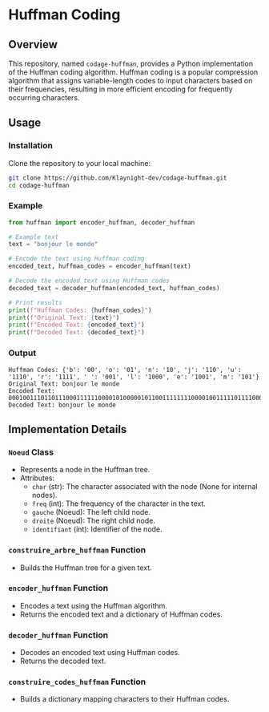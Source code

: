 # Huffman Coding

## Overview
This repository, named `codage-huffman`, provides a Python implementation of the Huffman coding algorithm. Huffman coding is a popular compression algorithm that assigns variable-length codes to input characters based on their frequencies, resulting in more efficient encoding for frequently occurring characters.

## Usage

### Installation
Clone the repository to your local machine:
```bash
git clone https://github.com/Klaynight-dev/codage-huffman.git
cd codage-huffman
```

### Example
```python
from huffman import encoder_huffman, decoder_huffman

# Example text
text = "bonjour le monde"

# Encode the text using Huffman coding
encoded_text, huffman_codes = encoder_huffman(text)

# Decode the encoded text using Huffman codes
decoded_text = decoder_huffman(encoded_text, huffman_codes)

# Print results
print(f"Huffman Codes: {huffman_codes}")
print(f"Original Text: {text}")
print(f"Encoded Text: {encoded_text}")
print(f"Decoded Text: {decoded_text}")
```

### Output
```
Huffman Codes: {'b': '00', 'o': '01', 'n': '10', 'j': '110', 'u': '1110', 'r': '1111', ' ': '001', 'l': '1000', 'e': '1001', 'm': '101'}
Original Text: bonjour le monde
Encoded Text: 0001001110110111000111111000010100000101100111111110000100111110111100001111101000101101111001101011011100111000
Decoded Text: bonjour le monde
```

## Implementation Details

### `Noeud` Class
- Represents a node in the Huffman tree.
- Attributes:
  - `char` (str): The character associated with the node (None for internal nodes).
  - `freq` (int): The frequency of the character in the text.
  - `gauche` (Noeud): The left child node.
  - `droite` (Noeud): The right child node.
  - `identifiant` (int): Identifier of the node.

### `construire_arbre_huffman` Function
- Builds the Huffman tree for a given text.

### `encoder_huffman` Function
- Encodes a text using the Huffman algorithm.
- Returns the encoded text and a dictionary of Huffman codes.

### `decoder_huffman` Function
- Decodes an encoded text using Huffman codes.
- Returns the decoded text.

### `construire_codes_huffman` Function
- Builds a dictionary mapping characters to their Huffman codes.
